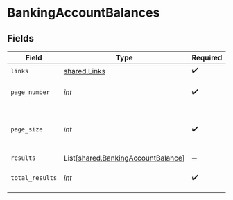 # BankingAccountBalances


## Fields

| Field                                                                              | Type                                                                               | Required                                                                           | Description                                                                        |
| ---------------------------------------------------------------------------------- | ---------------------------------------------------------------------------------- | ---------------------------------------------------------------------------------- | ---------------------------------------------------------------------------------- |
| `links`                                                                            | [shared.Links](../../models/shared/links.md)                                       | :heavy_check_mark:                                                                 | N/A                                                                                |
| `page_number`                                                                      | *int*                                                                              | :heavy_check_mark:                                                                 | Current page number.                                                               |
| `page_size`                                                                        | *int*                                                                              | :heavy_check_mark:                                                                 | Number of items to return in results array.                                        |
| `results`                                                                          | List[[shared.BankingAccountBalance](../../models/shared/bankingaccountbalance.md)] | :heavy_minus_sign:                                                                 | N/A                                                                                |
| `total_results`                                                                    | *int*                                                                              | :heavy_check_mark:                                                                 | Total number of items.                                                             |